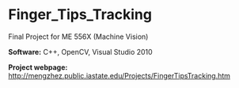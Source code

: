 # Finger_Tips_Tracking
Final Project for ME 556X (Machine Vision)

<b>Software:</b> C++, OpenCV, Visual Studio 2010

<b>Project webpage:</b> http://mengzhez.public.iastate.edu/Projects/FingerTipsTracking.htm
